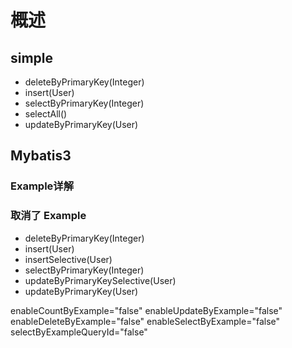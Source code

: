 # 概述

## simple

- deleteByPrimaryKey(Integer)
- insert(User)
- selectByPrimaryKey(Integer)
- selectAll()
- updateByPrimaryKey(User)

## Mybatis3

### Example详解

### 取消了 Example

- deleteByPrimaryKey(Integer)
- insert(User)
- insertSelective(User)
- selectByPrimaryKey(Integer)
- updateByPrimaryKeySelective(User)
- updateByPrimaryKey(User)

enableCountByExample="false" enableUpdateByExample="false" enableDeleteByExample="false"
    enableSelectByExample="false" selectByExampleQueryId="false"